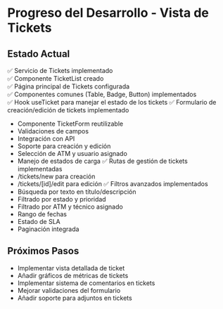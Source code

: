 # Progreso del Desarrollo - Vista de Tickets

## Estado Actual

✅ Servicio de Tickets implementado  
✅ Componente TicketList creado  
✅ Página principal de Tickets configurada  
✅ Componentes comunes (Table, Badge, Button) implementados  
✅ Hook useTicket para manejar el estado de los tickets
✅ Formulario de creación/edición de tickets implementado

- Componente TicketForm reutilizable
- Validaciones de campos
- Integración con API
- Soporte para creación y edición
- Selección de ATM y usuario asignado
- Manejo de estados de carga
  ✅ Rutas de gestión de tickets implementadas
- /tickets/new para creación
- /tickets/[id]/edit para edición
  ✅ Filtros avanzados implementados
- Búsqueda por texto en título/descripción
- Filtrado por estado y prioridad
- Filtrado por ATM y técnico asignado
- Rango de fechas
- Estado de SLA
- Paginación integrada

## Próximos Pasos

- Implementar vista detallada de ticket
- Añadir gráficos de métricas de tickets
- Implementar sistema de comentarios en tickets
- Mejorar validaciones del formulario
- Añadir soporte para adjuntos en tickets
